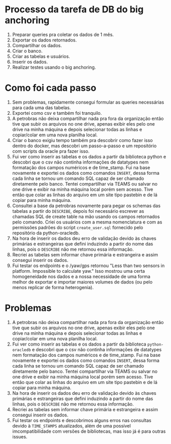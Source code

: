 # Processo da tarefa de DB do big anchoring

1. Preparar queries pra coletar os dados de 1 mês.
2. Exportar os dados retornados.
3. Compartilhar os dados.
4. Criar o banco.
5. Criar as tabelas e usuários.
6. Inserir os dados.
7. Realizar testes usando o big anchoring.

# Como foi cada passo

1. Sem problemas, rapidamente consegui formular as queries necessárias para cada uma das tabelas.
2. Exportei como csv e também foi tranquilo.
3. A petrobras não deixa compartilhar nada pra fora da organização então tive que subir os arquivos no one drive, apenas exibir eles pelo one drive na minha máquina e depois selecionar todas as linhas e copiar/colar em uma nova planilha local.
4. Criar o banco exigiu tempo também pra descobrir como fazer isso dentro do docker, mas descobri um passo-a-passo e um repositório com scripts da oracle pra fazer isso.
5. Fui ver como inserir as tabelas e os dados a partir da biblioteca python e descobri que o csv não continha informações de datatypes nem formatação dos campos numéricos e de time_stamp. Fui na base novamente e exportei os dados como comandos `INSERT`, dessa forma cada linha se tornou um comando SQL capaz de ser chamado diretamente pelo banco. Tentei compartilhar via TEAMS ou salvar no one drive e exibir na minha máquina local porém sem acesso. Tive então que colar as linhas do arquivo em um site tipo pastebin e de lá copiar para minha máquina.
6. Consultei a base da petrobras novamente para pegar os schemas das tabelas a partir do `DESCRIBE`, depois foi necessário escrever as chamadas SQL de create table na mão usando os campos retornados pelo comando. Criei os usuários com a mesma nomenclatura e com as permissões padrões do script `create_user.sql` fornecido pelo repositório da python-oracledb.
7. Na hora de inserir os dados deu erro de validação devido às chaves primárias e estrangeiras que defini induzindo a partir do nome das linhas, pois o `DESCRIBE` não me retornou essa informação.
8. Recriei as tabelas sem informar chave primária e estrangeira e assim consegui inserir os dados.
9. Fui testar os endpoints e o /yaw/gps retornou "Less than two sensors in platform. Impossible to calculate yaw." Isso mostrou uma certa homogeneidade nos dados e a nossa necessidade de uma forma melhor de exportar e importar maiores volumes de dados (ou pelo menos replicar de forma heterogenia).

# Problemas

1. A petrobras não deixa compartilhar nada pra fora da organização então tive que subir os arquivos no one drive, apenas exibir eles pelo one drive na minha máquina e depois selecionar todas as linhas e copiar/colar em uma nova planilha local.
2. Fui ver como inserir as tabelas e os dados a partir da biblioteca `python-oracledb` e descobri que o csv não continha informações de datatypes nem formatação dos campos numéricos e de time_stamp. Fui na base novamente e exportei os dados como comandos `INSERT`, dessa forma cada linha se tornou um comando SQL capaz de ser chamado diretamente pelo banco. Tentei compartilhar via TEAMS ou salvar no one drive e exibir na minha máquina local porém sem acesso. Tive então que colar as linhas do arquivo em um site tipo pastebin e de lá copiar para minha máquina.
3.  Na hora de inserir os dados deu erro de validação devido às chaves primárias e estrangeiras que defini induzindo a partir do nome das linhas, pois o `DESCRIBE` não me retornou essa informação.
4. Recriei as tabelas sem informar chave primária e estrangeira e assim consegui inserir os dados.
5. Fui testar os endpoints e descobrimos alguns erros nas consultas devido à `TIME_STAMPS` atualizados, além de uma possível imcompatibilidade com versões de bibliotecas, mas isso já é para outras issues.
